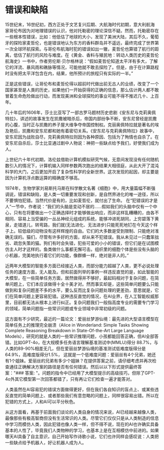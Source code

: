 
# 错误和缺陷

15世纪末，16世纪初，西方正处于文艺复兴后期、大航海时代初期，意大利航海家哥伦布因为对地理错误的认识，他对托勒密的理论深信不疑。然而，托勒密存在一些根本性错误，比如：他低估了地球的大小，发现了美洲大陆，其后不久，葡萄牙的探险家麦哲伦，也是错误地认为东方的香料群岛并不遥远，最终完成了世界第一次全球环航探索。与哥伦布航海时犯的错误如出一辙，麦哲伦也算错了航行的距离，低估了航行的风险与难度。在《黄金、香料与殖民地：转动人类历史的麦哲伦航海史》一书中，作者劳伦斯·贝尔格林说：“假如麦哲伦知道太平洋有多大，了解它的洋流、暴风雨和礁脉等情况，可能他就不敢去探险了。但是，由于在计算路程时没有把太平洋包含在内，结果，他所预计的旅程只有实际的一半。”

正是这些错误，让哥伦布和麦哲伦得以超前时代做出前无古人的业绩，改变了一个国家甚至是人类的历史，如果他们一开始获得的正确的信息，那么估计两人都不敢冒着生命危险做出行动，而发现美洲和全球探险的事业可能不得不推迟几十、上百年。

几十年后的1606年，莎士比亚写了一部古罗马题材历史悲剧《安东尼与克莉奥佩特拉》，讲述的故事发生在凯撒被暗杀后，帝国内部纷争不断，安东尼曾经是凯撒的心腹，当时正与凯撒的养子屋大维争夺帝国控制权。克丽奥佩特拉就是著名的埃及艳后，凯撒和安东尼都和她有着密切关系。《安东尼与克莉奥佩特拉》故事中，安东尼因为战败自尽，克莉奥佩特拉则因为各种原因、包括为了殉情也自杀了。在安东尼自杀后，莎士比亚通过剧中人物说：神把一些缺点给予我们，好使我们成为人。

上世纪六十年代初期，洛伦兹借助计算机模拟研究气候，无意间发现没有任何随机数引入的情况下，计算机输入同样参数两次跑出的结果大相径庭，从此大开了混沌科学的大门，之后更加开启了复杂性科学的全新世界。这次发现的起因，却主要是因为计算机浮点数运算的精确度不够高。

1974年，生物学家刘易斯托马斯在科学散文名著《细胞》中，用大量篇幅不断强调说，错误和缺陷，是人类一切重要发现和创新，是自然界进化的唯一途径，所以不要惧怕犯错。当然代价是有的，比如麦哲伦，就付出了生命。
在“犯错误的才是人”一节中，作者说：“我们的头脑是变动不居的......假如我们的头脑中仅有一个中心，只有在将要做出一个正确选择时才能够做出响应，而非这样乱糟糟的，由各不相同、容易上当受骗的一丛丛神经元组成的系统，能够冲进死胡同，上穷碧落下黄泉，走错道儿，转弯路，我们就(无法进化、无法进步)只能死死地钉在今天这个样子上。较低级的动物没有这样辉煌的自由。它们的大多数是受到限制、只能绝对准确无误的。猫们，尽管有许多好的方面，却从来不犯错误。我从未见过一只蠢笨拙劣、疏忽失策的猫。狗们有时会失错，犯些可爱的小小的错误，但它们是在试图模仿主人时才这样的。鱼类做什么事都无懈可击。组织里的细胞个体是些没有头脑的小机器，完美地执行着它们的功能，像群蜂一样，绝对是非人的。”


近两年大模型的智能多方面已经接近人类，而部分能力超越了人类，更不必说处理任务的速度方面，无人能及。但和前面列举的事例一样违反直觉的是，如此智能的大模型，在一些简单任务方面，居然做得并不够好，最起码相对于复杂问题，在简单问题上，它们本应该做得十全十美才对。然而事实却是，这些简单问题要么只能做到和复杂问题差不多的水平，要么反而比复杂问题处理的更差劲，意思就是，它们在简单问题上更容易犯错。这种违反直觉的情况，在AI业界，在人工智能权威那里，目前都无法从根本上进行纠正。复杂问题我们一般指高度专业的需要专门学习的领域，简单问题指一些常识问题或专业领域中非常初级的问题。

这方面有不少研究，最近的一篇论文：爱丽丝梦游仙境：最先进的大型语言模型在简单任务上的推理完全崩溃（Alice in Wonderland: Simple Tasks Showing Complete Reasoning Breakdown in State-Of-the-Art Large Language Models），研究的就是人类的一些常识推理问题，小孩都能回答正确，但AI全部答错。比如GPT-4o，在大规模多任务语言理解基准测试中(MMLU)得分 88.7%，与人类的89-90%相差无几，但在爱丽丝梦游仙境的基准测试低难度版得分是64.9%，高难度版得分1.5%，
这就是一个低难度问题：爱丽丝有4个兄弟，她还有1个姐妹。爱丽丝的兄弟有多少个姐妹？在提供答案之前，请仔细考虑并再次检查通往正确解决方案的路径是否有任何错误。然后以以下形式提供最终答案："### 答案: "。问题的指令中已经用了大模型提示的高级技巧，但除了GPT-4o外其它模型第一次回答都错了，只有再让它们检查一遍才能答对。

人类虽然在AI容易犯的错误方面做得更好，但在我们各自知识的盲点上、或某些违反直觉的简单问题上、或者那些我们有意忽略的问题上，同样很容易出错。所以在犯错的方式上，人和AI可以平分秋色。

从这方面看，再基于前面我们谈论的人类自身的情况来说，AI已经越来越像人类，最像那些有极高智商但没有生活常识的人类。尽管它们仅仅只是从人类制造的信息中学习而模仿人类，因此犯错也像人类一样，但不得不说，现在的AI也许确实具备基本的人性了，毕竟我们人类物种的学习，也基本上是在互相模仿中前进的。如果哪天AI具备了自主意识，自己开始写作诗歌小说，它们也许同样会感叹说：人类把一些缺点给予机器人，好让机器人成为人。
